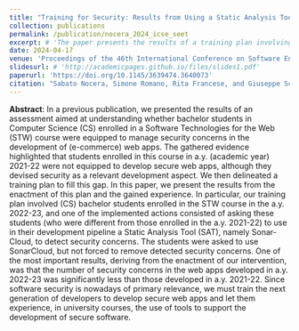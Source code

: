 ```yaml
---
title: "Training for Security: Results from Using a Static Analysis Tool in the Development Pipeline of Web Apps"
collection: publications
permalink: /publication/nocera_2024_icse_seet
excerpt: # 'The paper presents the results of a training plan involving the use of a Static Analysis Tool (SonarCloud) by Computer Science students, which led to a significant reduction in security concerns in their web apps, highlighting the importance of integrating security-focused tools in university courses.'
date: 2024-04-17
venue: 'Proceedings of the 46th International Conference on Software Engineering: Software Engineering Education and Training (ICSE-SEET)'
slidesurl: # 'http://academicpages.github.io/files/slides1.pdf'
paperurl: 'https://doi.org/10.1145/3639474.3640073'
citation: "Sabato Nocera, Simone Romano, Rita Francese, and Giuseppe Scanniello. 2024. Training for Security: Results from Using a Static Analysis Tool in the Development Pipeline of Web Apps. In Proceedings of the 46th International Conference on Software Engineering: Software Engineering Education and Training (ICSE-SEET '24). Association for Computing Machinery, New York, NY, USA, 253–263. https://doi.org/10.1145/3639474.3640073"
---
```


**Abstract**: In a previous publication, we presented the results of an assessment aimed at understanding whether bachelor students in Computer Science (CS) enrolled in a Software Technologies for the Web (STW) course were equipped to manage security concerns in the development of (e-commerce) web apps. The gathered evidence highlighted that students enrolled in this course in a.y. (academic year) 2021-22 were not equipped to develop secure web apps, although they devised security as a relevant development aspect. We then delineated a training plan to fill this gap. In this paper, we present the results from the enactment of this plan and the gained experience. In particular, our training plan involved (CS) bachelor students enrolled in the STW course in the a.y. 2022-23, and one of the implemented actions consisted of asking these students (who were different from those enrolled in the a.y. 2021-22) to use in their development pipeline a Static Analysis Tool (SAT), namely Sonar-Cloud, to detect security concerns. The students were asked to use SonarCloud, but not forced to remove detected security concerns. One of the most important results, deriving from the enactment of our intervention, was that the number of security concerns in the web apps developed in a.y. 2022-23 was significantly less than those developed in a.y. 2021-22. Since software security is nowadays of primary relevance, we must train the next generation of developers to develop secure web apps and let them experience, in university courses, the use of tools to support the development of secure software.
